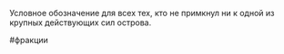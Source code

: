 Условное обозначение для всех тех, кто не примкнул ни к одной из крупных действующих сил острова.

#фракции 